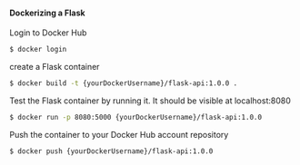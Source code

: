 #### Dockerizing a Flask

Login to Docker Hub

```zsh
$ docker login
```

create a Flask container

```zsh
$ docker build -t {yourDockerUsername}/flask-api:1.0.0 .
```

Test the Flask container by running it. It should be visible at localhost:8080

```zsh
$ docker run -p 8080:5000 {yourDockerUsername}/flask-api:1.0.0
```

Push the container to your Docker Hub account repository

```zsh
$ docker push {yourDockerUsername}/flask-api:1.0.0
```
